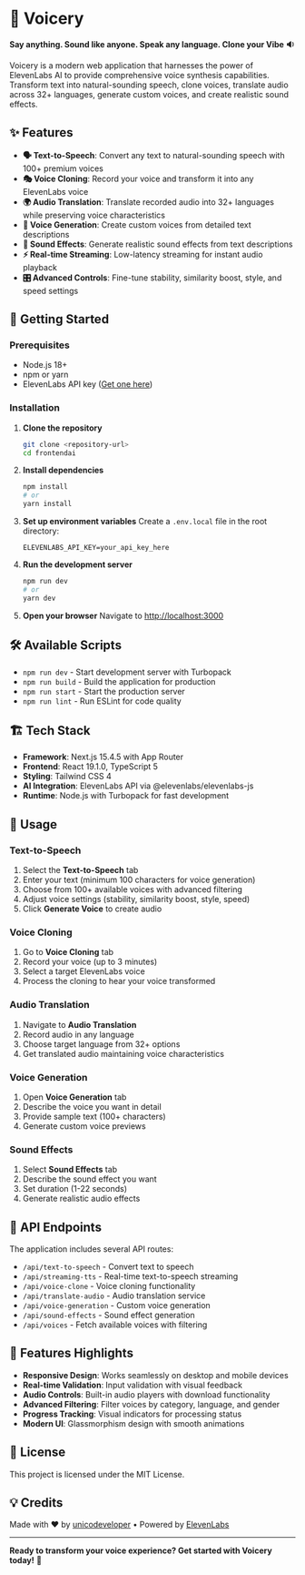# 🎤 Voicery

**Say anything. Sound like anyone. Speak any language. Clone your Vibe 🔉**

Voicery is a modern web application that harnesses the power of ElevenLabs AI to provide comprehensive voice synthesis capabilities. Transform text into natural-sounding speech, clone voices, translate audio across 32+ languages, generate custom voices, and create realistic sound effects.

## ✨ Features

- **🗣️ Text-to-Speech**: Convert any text to natural-sounding speech with 100+ premium voices
- **🎭 Voice Cloning**: Record your voice and transform it into any ElevenLabs voice
- **🌍 Audio Translation**: Translate recorded audio into 32+ languages while preserving voice characteristics  
- **🎯 Voice Generation**: Create custom voices from detailed text descriptions
- **🎵 Sound Effects**: Generate realistic sound effects from text descriptions
- **⚡ Real-time Streaming**: Low-latency streaming for instant audio playback
- **🎛️ Advanced Controls**: Fine-tune stability, similarity boost, style, and speed settings

## 🚀 Getting Started

### Prerequisites

- Node.js 18+ 
- npm or yarn
- ElevenLabs API key ([Get one here](https://elevenlabs.io/))

### Installation

1. **Clone the repository**
   ```bash
   git clone <repository-url>
   cd frontendai
   ```

2. **Install dependencies**
   ```bash
   npm install
   # or
   yarn install
   ```

3. **Set up environment variables**
   Create a `.env.local` file in the root directory:
   ```env
   ELEVENLABS_API_KEY=your_api_key_here
   ```

4. **Run the development server**
   ```bash
   npm run dev
   # or
   yarn dev
   ```

5. **Open your browser**
   Navigate to [http://localhost:3000](http://localhost:3000)

## 🛠️ Available Scripts

- `npm run dev` - Start development server with Turbopack
- `npm run build` - Build the application for production
- `npm run start` - Start the production server
- `npm run lint` - Run ESLint for code quality

## 🏗️ Tech Stack

- **Framework**: Next.js 15.4.5 with App Router
- **Frontend**: React 19.1.0, TypeScript 5
- **Styling**: Tailwind CSS 4
- **AI Integration**: ElevenLabs API via @elevenlabs/elevenlabs-js
- **Runtime**: Node.js with Turbopack for fast development

## 📱 Usage

### Text-to-Speech
1. Select the **Text-to-Speech** tab
2. Enter your text (minimum 100 characters for voice generation)
3. Choose from 100+ available voices with advanced filtering
4. Adjust voice settings (stability, similarity boost, style, speed)
5. Click **Generate Voice** to create audio

### Voice Cloning
1. Go to **Voice Cloning** tab
2. Record your voice (up to 3 minutes)
3. Select a target ElevenLabs voice
4. Process the cloning to hear your voice transformed

### Audio Translation
1. Navigate to **Audio Translation**
2. Record audio in any language
3. Choose target language from 32+ options
4. Get translated audio maintaining voice characteristics

### Voice Generation
1. Open **Voice Generation** tab
2. Describe the voice you want in detail
3. Provide sample text (100+ characters)
4. Generate custom voice previews

### Sound Effects
1. Select **Sound Effects** tab
2. Describe the sound effect you want
3. Set duration (1-22 seconds)
4. Generate realistic audio effects

## 🔧 API Endpoints

The application includes several API routes:

- `/api/text-to-speech` - Convert text to speech
- `/api/streaming-tts` - Real-time text-to-speech streaming
- `/api/voice-clone` - Voice cloning functionality
- `/api/translate-audio` - Audio translation service
- `/api/voice-generation` - Custom voice generation
- `/api/sound-effects` - Sound effect generation
- `/api/voices` - Fetch available voices with filtering

## 🎨 Features Highlights

- **Responsive Design**: Works seamlessly on desktop and mobile devices
- **Real-time Validation**: Input validation with visual feedback
- **Audio Controls**: Built-in audio players with download functionality
- **Advanced Filtering**: Filter voices by category, language, and gender
- **Progress Tracking**: Visual indicators for processing status
- **Modern UI**: Glassmorphism design with smooth animations

## 📄 License

This project is licensed under the MIT License.

## 💡 Credits

Made with ❤️ by [unicodeveloper](https://x.com/unicodeveloper) • Powered by [ElevenLabs](https://elevenlabs.io/)

---

**Ready to transform your voice experience? Get started with Voicery today!** 🚀
